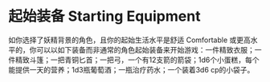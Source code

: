 # 起始装备 Starting Equipment

如你选择了妖精背景的角色，且你的起始生活水平是舒适 Comfortable
或更高水平的，你可以以如下装备而非通常的角色起始装备来开始游戏：一件精致衣服；一件精致斗篷；一把青铜匕首；一把弓，一个有12支箭的箭袋；1d6个小蛋糕，每个能提供一天的营养；1d3瓶葡萄酒；一瓶治疗药水；一个装着3d6
cp的小袋子。
